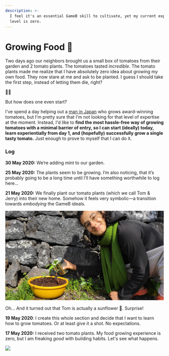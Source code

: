 ```yaml
---
description: >-
  I feel it's an essential GameB skill to cultivate, yet my current experience
  level is zero.
---
```


# Growing Food 🌱

Two days ago our neighbors brought us a small box of tomatoes from their garden and 2 tomato plants. The tomatoes tasted _incredible_. The tomato plants made me realize that I have absolutely zero idea about growing my own food. They now stare at me and ask to be planted. I guess I should take the first step, instead of letting them die, right?

🍅🍅

But how does one even start?

I've spend a day helping out a [man in Japan](http://chardjou-sol.com/) who grows award-winning tomatoes, but I'm pretty sure that I'm not looking for that level of expertise at the moment. Instead, I'd like to **find the most hassle-free way of growing tomatoes with a minimal barrier of entry, so I can start \(ideally\) today, learn experientially from day 1, and \(hopefully\) successfully grow a single tasty tomato.** Just enough to prove to myself that I can do it.

### Log

**30 May 2020:** We’re adding mint to our garden.

**25 May 2020:** The plants seem to be growing. I’m also noticing, that it’s probably going to be a long time until I’ll have something worthwhile to log here...

**21 May 2020:** We finally plant our tomato plants \(which we call Tom & Jerry\) into their new home. Somehow it feels very symbolic—a transition towards _embodying_ the GameB ideals.

![Silvia watering Tom &amp; Jerry.](../../../.gitbook/assets/img_20200521_102720_original.jpeg)

Oh... And it turned out that Tom is actually a sunflower 🌻. Surprise!

**19 May 2020**: I create this whole section and decide that I want to learn how to grow tomatoes. Or at least give it a shot. No expectations.

**17 May 2020:**  I received two tomato plants. My food growing experience is zero, but I am freaking _good_ with building habits. Let's see what happens.

![](../../../.gitbook/assets/img_20200521_101701_original.jpeg)



